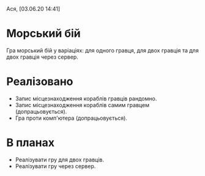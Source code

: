 Ася, [03.06.20 14:41]
# Морський бій
Гра морський бій у варіаціях: для одного гравця, для двох гравція та для двох гравція через сервер.

# Реалізовано
- Запис місцезнаходження кораблів гравців рандомно. 
- Запис місцезнаходження кораблів самим гравцем (допрацьовується).
- Гра проти комп'ютера (допрацьовується).
# В планах
- Реалізувати гру для двох гравців.
- Реалізувати гру через сервер.

